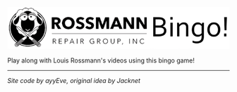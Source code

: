 ![Rossmann Bingo](/rossmann.png)

Play along with Louis Rossmann's videos using this bingo game!

---

_Site code by ayyEve, original idea by Jacknet_
